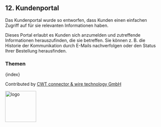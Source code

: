 ## 12. Kundenportal

Das Kundenportal wurde so entworfen, dass Kunden einen einfachen Zugriff auf für sie relevanten Informationen haben.

Dieses Portal erlaubt es Kunden sich anzumelden und zutreffende Informationen herauszufinden, die sie betreffen. Sie können z. B. die Historie der Kommunikation durch E-Mails nachverfolgen oder den Status Ihrer Bestellung herausfinden.

### Themen

{index}

Contributed by <A HREF="http://www.cwt-kabel.de">CWT connector & wire technology GmbH</A>

<A HREF="http://www.cwt-kabel.de"><IMG alt="logo" src="http://www.cwt-assembly.com/sites/all/images/logo.png" height=100></A>
